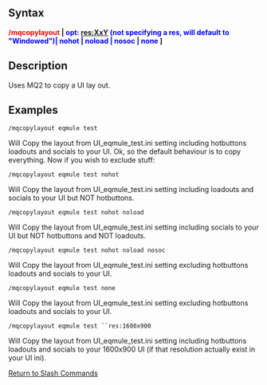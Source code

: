 ## Syntax

**<span style="color:red">/mqcopylayout</span> <span style="color:blue"><charname></span> \|
<span style="color:blue">opt: <res:XxY> (not specifying a res, will default to "Windowed")\| nohot \| noload \| nosoc \|
none</span> \]**

## Description

Uses MQ2 to copy a UI lay out.

## Examples

`/mqcopylayout eqmule test`

Will Copy the layout from UI_eqmule_test.ini setting including hotbuttons loadouts and socials to your UI. Ok, so the
default behaviour is to copy everything. Now if you wish to exclude stuff:

`/mqcopylayout eqmule test nohot`

Will Copy the layout from UI_eqmule_test.ini setting including loadouts and socials to your UI but NOT hotbuttons.

`/mqcopylayout eqmule test nohot noload`

Will Copy the layout from UI_eqmule_test.ini setting including socials to your UI but NOT hotbuttons and NOT loadouts.

`/mqcopylayout eqmule test nohot noload nosoc`

Will Copy the layout from UI_eqmule_test.ini setting excluding hotbuttons loadouts and socials to your UI.

`/mqcopylayout eqmule test none`

Will Copy the layout from UI_eqmule_test.ini setting excluding hotbuttons loadouts and socials to your UI.

`/mqcopylayout eqmule test ``res:1600x900`

Will Copy the layout from UI_eqmule_test.ini setting including hotbuttons loadouts and socials to your 1600x900 UI (if
that resolution actually exist in your UI ini).

[Return to Slash Commands](slash-commands.md)


